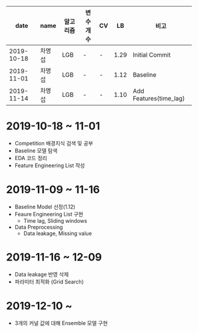 | date| name | 알고리즘 | 변수개수 | CV | LB | 비고 |
|-----|------|---------|---------|----|-----|-----|
| 2019-10-18 | 차명섭 | LGB | - | - | 1.29 | Initial Commit |
| 2019-11-01 | 차명섭 | LGB | - | - | 1.12 | Baseline |
| 2019-11-14 | 차명섭 | LGB | - | - | 1.10 | Add Features(time_lag)|


# 2019-10-18 ~ 11-01
- Competition 배경지식 검색 및 공부
- Baseline 모델 탐색
- EDA 코드 정리
- Feature Engineering List 작성

# 2019-11-09 ~ 11-16
- Baseline Model 선정(1.12)
- Feaure Engineering List 구현
  - Time lag, Sliding windows
- Data Preprocessing
  - Data leakage, Missing value


# 2019-11-16 ~ 12-09
  - Data leakage 반영 삭제
  - 파라미터 최적화 (Grid Search)

# 2019-12-10 ~
  - 3개의 커널 값에 대해 Ensemble 모델 구현
